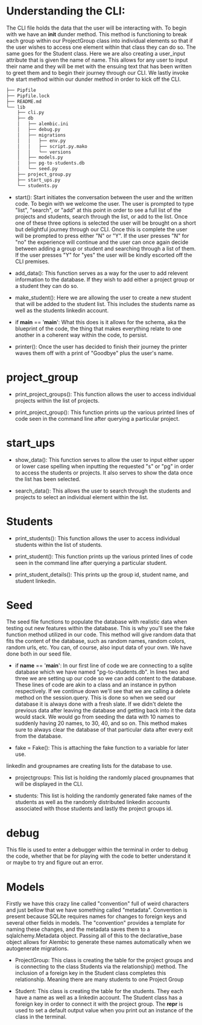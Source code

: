 # Understanding the CLI:

The CLI file holds the data that the user will be interacting with. To begin with we have an __init__ dunder method. This method is 
functioning to break each group within our ProjectGroup class into individual elements so that if the user wishes to access one element 
within that class they can do so. The same goes for the Student class. Here we are also creating a user_input attribute that is given 
the name of name. This allows for any user to input their name and they will be met with the ensuing text that has been written to 
greet them and to begin their journey through our CLI. We lastly invoke the start method within our dunder method in order to kick off 
the CLI.

```python
├── Pipfile
├── Pipfile.lock
├── README.md
└── lib
    ├── cli.py
    ├── db
    │   ├── alembic.ini
    │   ├── debug.py
    │   ├── migrations
    │   │   ├── env.py
    │   │   ├── script.py.mako
    │   │   └── versions
    │   ├── models.py
    │   ├── pg-to-students.db
    │   └── seed.py
    ├── project_group.py
    ├── start_ups.py
    └── students.py

```

* start():
Start initiates the conversation between the user and the written code. To begin with we welcome the user. The user is prompted to type 
"list", "search", or "add" at this point in order to see a full list of the projects and students, search through the list, or add to 
the list. Once one of these three options is selected the user will be brought on a short but delightful journey through our CLI. Once 
this is complete the user will be prompted to press either "N" or "Y". If the user presses "N" for "no" the experience will continue 
and the user can once again decide between adding a group or student and searching through a list of them. If the user presses "Y" for 
"yes" the user will be kindly escorted off the CLI premises. 

* add_data():
This function serves as a way for the user to add relevent information to the database. If they wish to add either a project group or a student they can do so. 

* make_student():
Here we are allowing the user to create a new student that will be added to the student list. This includes the students name as well 
as the students linkedin account.

* if __main__ == '__main__':
What this does is it allows for the schema, aka the blueprint of the code, the thing that makes everything relate to one another in a
coherent way within the code, to persist.

* printer():
Once the user has decided to finish their journey the printer waves them off with a print of "Goodbye" plus the user's name.



# project_group

* print_project_groups():
This function allows the user to access individual projects within the list of projects.

* print_project_group():
This function prints up the various printed lines of code seen in the command line after querying a particular project.



# start_ups

* show_data():
This function serves to allow the user to input either upper or lower case spelling when inputting the requested "s" or "pg" in order 
to access the students or projects. It also serves to show the data once the list has been selected.

* search_data():
This allows the user to search through the students and projects to select an individual element within the list.



# Students

* print_students():
This function allows the user to access individual students within the list of students.

* print_student():
This function prints up the various printed lines of code seen in the command line after querying a particular student.

* print_student_details():
This prints up the group id, student name, and student linkedin.



# Seed

The seed file functions to populate the database with realistic data when testing out new features within the database. This is why you'll see the fake function method utilized in our code. This method will give random data that fits the content of the database, such as random names, random colors, random urls, etc. You can, of course, also input data of your own. We have done both in our seed file.

* if __name__ == '__main__':
In our first line of code we are connecting to a sqlite database which we have named "pg-to-students.db". In lines two and three we are setting up our code so we can add content to the database. These lines of code are akin to a class and an instance in python respectively. If we continue down we'll see that we are calling a delete method on the session.query. This is done so when we seed our database it is always done with a fresh slate. If we didn't delete the previous data after leaving the database and getting back into it the data would stack. We would go from seeding the data with 10 names to suddenly having 20 names, to 30, 40, and so on. This method makes sure to always clear the database of that particular data after every exit from the database.

* fake = Fake():
This is attaching the fake function to a variable for later use.

linkedIn and groupnames are creating lists for the database to use.

* projectgroups:
This list is holding the randomly placed groupnames that will be displayed in the CLI. 

* students:
This list is holding the randomly generated fake names of the students as well as the randomly distributed linkedin accounts associated with those students and lastly the project groups id.



# debug
This file is used to enter a debugger within the terminal in order to debug the code, whether that be for playing with the code to better understand it or maybe to try and figure out an error.



# Models 
Firstly we have this crazy line called "convention" full of weird characters and just bellow that we have something called "metadata". Convention is present because SQLite requires names for changes to foreign keys and several other fields in models. The "convention" provides a template for naming these changes, and the metadata saves them to a sqlalchemy.Metadata object. Passing all of this to the declarative_base object allows for Alembic to generate these names automatically when we autogenerate migrations. 

* ProjectGroup:
This class is creating the table for the project groups and is connecting to the class Students via the relationship() method. The inclusion of a foreign key in the Student class completes this relationship. Meaning there are many students to one Project Group

* Student:
This class is creating the table for the students. They each have a name as well as a linkedin account. The Student class has a foreign key in order to connect it with the project group. The __repr__ is used to set a default output value when you print out an instance of the class in the terminal.  